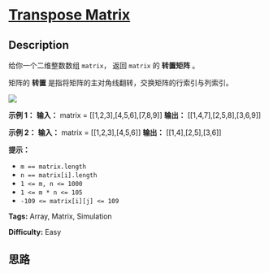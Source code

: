 # [Transpose Matrix][title]

## Description

给你一个二维整数数组 `matrix`， 返回 `matrix` 的 **转置矩阵** 。

矩阵的 **转置** 是指将矩阵的主对角线翻转，交换矩阵的行索引与列索引。

![](https://assets.leetcode.com/uploads/2021/02/10/hint_transpose.png)

**示例 1：**
            **输入：** matrix = [[1,2,3],[4,5,6],[7,8,9]]    **输出：** [[1,4,7],[2,5,8],[3,6,9]]    

**示例 2：**
            **输入：** matrix = [[1,2,3],[4,5,6]]    **输出：** [[1,4],[2,5],[3,6]]    

**提示：**

  * `m == matrix.length`
  * `n == matrix[i].length`
  * `1 <= m, n <= 1000`
  * `1 <= m * n <= 105`
  * `-109 <= matrix[i][j] <= 109`


**Tags:** Array, Matrix, Simulation

**Difficulty:** Easy

## 思路

[title]: https://leetcode-cn.com/problems/transpose-matrix
